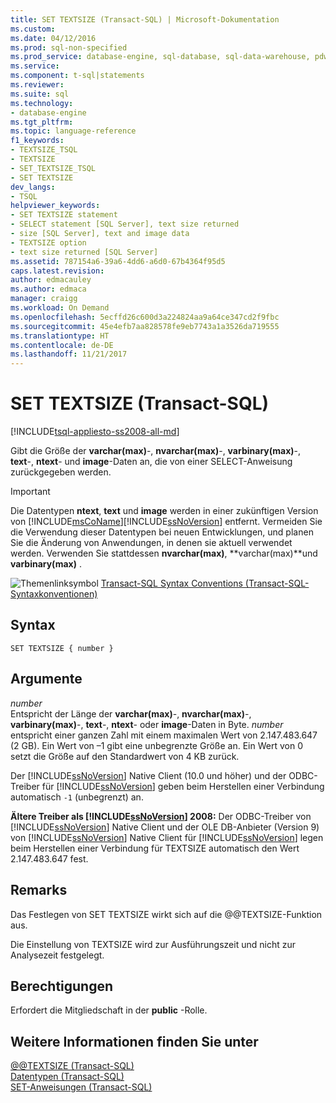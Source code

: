 ```yaml
---
title: SET TEXTSIZE (Transact-SQL) | Microsoft-Dokumentation
ms.custom: 
ms.date: 04/12/2016
ms.prod: sql-non-specified
ms.prod_service: database-engine, sql-database, sql-data-warehouse, pdw
ms.service: 
ms.component: t-sql|statements
ms.reviewer: 
ms.suite: sql
ms.technology:
- database-engine
ms.tgt_pltfrm: 
ms.topic: language-reference
f1_keywords:
- TEXTSIZE_TSQL
- TEXTSIZE
- SET_TEXTSIZE_TSQL
- SET TEXTSIZE
dev_langs:
- TSQL
helpviewer_keywords:
- SET TEXTSIZE statement
- SELECT statement [SQL Server], text size returned
- size [SQL Server], text and image data
- TEXTSIZE option
- text size returned [SQL Server]
ms.assetid: 787154a6-39a6-4dd6-a6d0-67b4364f95d5
caps.latest.revision: 
author: edmacauley
ms.author: edmaca
manager: craigg
ms.workload: On Demand
ms.openlocfilehash: 5ecffd26c600d3a224824aa9a64ce347cd2f9fbc
ms.sourcegitcommit: 45e4efb7aa828578fe9eb7743a1a3526da719555
ms.translationtype: HT
ms.contentlocale: de-DE
ms.lasthandoff: 11/21/2017
---
```

# <a name="set-textsize-transact-sql"></a>SET TEXTSIZE (Transact-SQL)
[!INCLUDE[tsql-appliesto-ss2008-all-md](../../includes/tsql-appliesto-ss2008-all-md.md)]

  Gibt die Größe der **varchar(max)**-, **nvarchar(max)**-, **varbinary(max)**-, **text**-, **ntext**- und **image**-Daten an, die von einer SELECT-Anweisung zurückgegeben werden.  
  
> [!IMPORTANT]  
>  Die Datentypen **ntext**, **text** und **image** werden in einer zukünftigen Version von [!INCLUDE[msCoName](../../includes/msconame-md.md)][!INCLUDE[ssNoVersion](../../includes/ssnoversion-md.md)] entfernt. Vermeiden Sie die Verwendung dieser Datentypen bei neuen Entwicklungen, und planen Sie die Änderung von Anwendungen, in denen sie aktuell verwendet werden. Verwenden Sie stattdessen **nvarchar(max)**, **varchar(max)**und **varbinary(max)** .  
  
 ![Themenlinksymbol](../../database-engine/configure-windows/media/topic-link.gif "Topic link icon") [Transact-SQL Syntax Conventions (Transact-SQL-Syntaxkonventionen)](../../t-sql/language-elements/transact-sql-syntax-conventions-transact-sql.md)  
  
## <a name="syntax"></a>Syntax  
  
```  
SET TEXTSIZE { number }   
```  
  
## <a name="arguments"></a>Argumente  
 *number*  
 Entspricht der Länge der **varchar(max)**-, **nvarchar(max)**-, **varbinary(max)**-, **text**-, **ntext**- oder **image**-Daten in Byte. *number* entspricht einer ganzen Zahl mit einem maximalen Wert von 2.147.483.647 (2 GB).  Ein Wert von –1 gibt eine unbegrenzte Größe an. Ein Wert von 0 setzt die Größe auf den Standardwert von 4 KB zurück.  
  
 Der [!INCLUDE[ssNoVersion](../../includes/ssnoversion-md.md)] Native Client (10.0 und höher) und der ODBC-Treiber für [!INCLUDE[ssNoVersion](../../includes/ssnoversion-md.md)] geben beim Herstellen einer Verbindung automatisch `-1` (unbegrenzt) an.  
  
 **Ältere Treiber als [!INCLUDE[ssNoVersion](../../includes/ssnoversion-md.md)] 2008:** Der ODBC-Treiber von [!INCLUDE[ssNoVersion](../../includes/ssnoversion-md.md)] Native Client und der OLE DB-Anbieter (Version 9) von [!INCLUDE[ssNoVersion](../../includes/ssnoversion-md.md)] Native Client für [!INCLUDE[ssNoVersion](../../includes/ssnoversion-md.md)] legen beim Herstellen einer Verbindung für TEXTSIZE automatisch den Wert 2.147.483.647 fest.  
  
## <a name="remarks"></a>Remarks  
 Das Festlegen von SET TEXTSIZE wirkt sich auf die @@TEXTSIZE-Funktion aus.  
  
 Die Einstellung von TEXTSIZE wird zur Ausführungszeit und nicht zur Analysezeit festgelegt.  
  
## <a name="permissions"></a>Berechtigungen  
 Erfordert die Mitgliedschaft in der **public** -Rolle.  
  
## <a name="see-also"></a>Weitere Informationen finden Sie unter  
 [@@TEXTSIZE &#40;Transact-SQL&#41;](../../t-sql/functions/textsize-transact-sql.md)   
 [Datentypen &#40;Transact-SQL&#41;](../../t-sql/data-types/data-types-transact-sql.md)   
 [SET-Anweisungen &#40;Transact-SQL&#41;](../../t-sql/statements/set-statements-transact-sql.md)  
  
  
